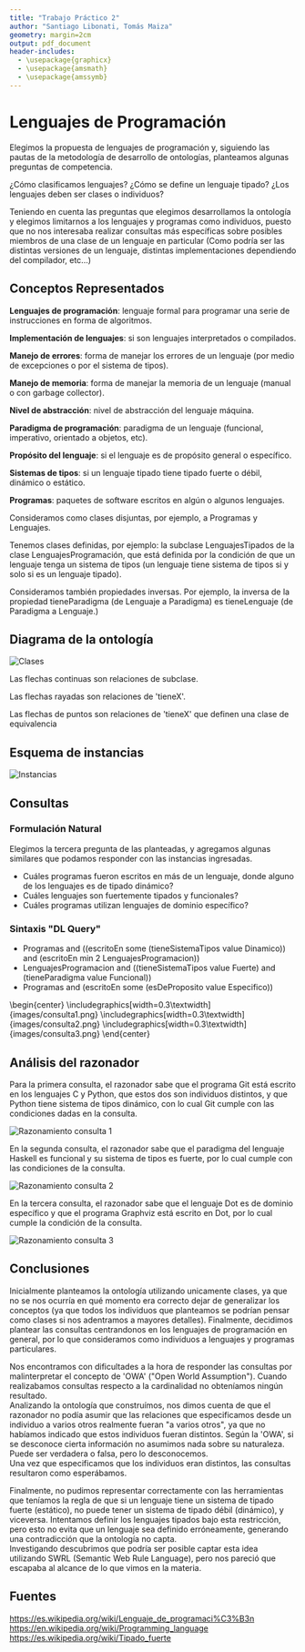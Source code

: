 ```yaml
---
title: "Trabajo Práctico 2"
author: "Santiago Libonati, Tomás Maiza"
geometry: margin=2cm
output: pdf_document
header-includes:
  - \usepackage{graphicx}
  - \usepackage{amsmath}
  - \usepackage{amssymb}
---
```


# Lenguajes de Programación

Elegimos la propuesta de lenguajes de programación y, siguiendo las pautas de la metodología de 
desarrollo de ontologías, planteamos algunas preguntas de competencia.

¿Cómo clasificamos lenguajes? ¿Cómo se define un lenguaje tipado? ¿Los lenguajes deben ser clases o individuos?

Teniendo en cuenta las preguntas que elegimos desarrollamos la ontología y elegimos limitarnos a 
los lenguajes y programas como individuos, puesto que no nos interesaba realizar consultas
más específicas sobre posibles miembros de una clase de un lenguaje en particular
(Como podría ser las distintas versiones de un lenguaje, distintas implementaciones dependiendo del compilador, etc...)

## Conceptos Representados

**Lenguajes de programación**: lenguaje formal para programar una serie de instrucciones en forma de algoritmos.

**Implementación de lenguajes**: si son lenguajes interpretados o compilados.

**Manejo de errores**: forma de manejar los errores de un lenguaje (por medio de excepciones o por el sistema de tipos).

**Manejo de memoria**: forma de manejar la memoria de un lenguaje (manual o con garbage collector).

**Nivel de abstracción**: nivel de abstracción del lenguaje máquina.

**Paradigma de programación**: paradigma de un lenguaje (funcional, imperativo, orientado a objetos, etc).

**Propósito del lenguaje**: si el lenguaje es de propósito general o específico.

**Sistemas de tipos**: si un lenguaje tipado tiene tipado fuerte o débil, dinámico o estático.

**Programas**: paquetes de software escritos en algún o algunos lenguajes.

Consideramos como clases disjuntas, por ejemplo, a Programas y Lenguajes.

Tenemos clases definidas, por ejemplo: la subclase LenguajesTipados de la clase LenguajesProgramación, que está definida por la condición de que un lenguaje tenga un sistema de tipos (un lenguaje tiene sistema de tipos si y solo si es un lenguaje tipado).

Consideramos también propiedades inversas. Por ejemplo, la inversa de la propiedad tieneParadigma (de Lenguaje a Paradigma) es tieneLenguaje (de Paradigma a Lenguaje.)

## Diagrama de la ontología

![Clases](./images/Clases.jpg)

Las flechas continuas son relaciones de subclase.

Las flechas rayadas son relaciones de 'tieneX'.

Las flechas de puntos son relaciones de 'tieneX' que definen una clase de equivalencia

## Esquema de instancias

![Instancias](./images/EjemploIndividuos.jpg)

## Consultas

### Formulación Natural

Elegimos la tercera pregunta de las planteadas, y agregamos algunas similares que
podamos responder con las instancias ingresadas.

- Cuáles programas fueron escritos en más de un lenguaje, donde alguno de los lenguajes es de tipado dinámico?
- Cuáles lenguajes son fuertemente tipados y funcionales?
- Cuáles programas utilizan lenguajes de dominio específico?

### Sintaxis "DL Query"

- Programas
 and ((escritoEn some (tieneSistemaTipos value Dinamico))
 and (escritoEn min 2 LenguajesProgramacion))
- LenguajesProgramacion
 and ((tieneSistemaTipos value Fuerte)
 and (tieneParadigma value Funcional))
- Programas
 and (escritoEn some (esDeProposito value Especifico))

\begin{center}
\includegraphics[width=0.3\textwidth]{images/consulta1.png}
\includegraphics[width=0.3\textwidth]{images/consulta2.png}
\includegraphics[width=0.3\textwidth]{images/consulta3.png}
\end{center}

## Análisis del razonador

Para la primera consulta, el razonador sabe que el programa Git está escrito en los lenguajes C y Python, que estos dos son individuos distintos, y que Python tiene sistema de tipos dinámico, con lo cual Git cumple con las condiciones dadas en la consulta.

![Razonamiento consulta 1](images/razonamiento1.png)

En la segunda consulta, el razonador sabe que el paradigma del lenguaje Haskell es funcional y su sistema de tipos es fuerte, por lo cual cumple con las condiciones de la consulta.

![Razonamiento consulta 2](images/razonamiento2.png)

En la tercera consulta, el razonador sabe que el lenguaje Dot es de dominio específico y que el programa Graphviz está escrito en Dot, por lo cual cumple la condición de la consulta.

![Razonamiento consulta 3](images/razonamiento3.png)

## Conclusiones

Inicialmente planteamos la ontología utilizando unicamente clases, ya que no se nos ocurría 
en qué momento era correcto dejar de generalizar los conceptos (ya que todos los individuos que 
planteamos se podrían pensar como clases si nos adentramos a mayores detalles). Finalmente, 
decidimos plantear las consultas centrandonos en los lenguajes de programación en general, por lo 
que consideramos como individuos a lenguajes y programas particulares.

Nos encontramos con dificultades a la hora de responder las consultas por malinterpretar el 
concepto de 'OWA' ("Open World Assumption"). Cuando realizabamos consultas respecto a la cardinalidad no obteníamos ningún resultado.  
Analizando la ontología que construímos, nos dimos cuenta de que el razonador no podía asumir
que las relaciones que especificamos desde un individuo a varios otros realmente fueran "a varios 
otros", ya que no habíamos indicado que estos individuos fueran distintos. Según la 'OWA', si 
se desconoce cierta información no asumimos nada sobre su naturaleza. Puede ser verdadera o
falsa, pero lo desconocemos.  
Una vez que especificamos que los individuos eran distintos,
las consultas resultaron como esperábamos.

Finalmente, no pudimos representar correctamente con las herramientas que teníamos la regla de 
que si un lenguaje tiene un sistema de tipado fuerte (estático), no puede tener un sistema
de tipado débil (dinámico), y viceversa. Intentamos definir los lenguajes tipados bajo esta 
restricción, pero esto no evita que un lenguaje sea definido erróneamente, generando una 
contradicción que la ontología no capta.  
Investigando descubrimos que podría ser posible captar esta idea utilizando SWRL (Semantic Web 
Rule Language), pero nos pareció que escapaba al alcance de lo que vimos en la materia.

## Fuentes

https://es.wikipedia.org/wiki/Lenguaje_de_programaci%C3%B3n
https://en.wikipedia.org/wiki/Programming_language
https://es.wikipedia.org/wiki/Tipado_fuerte
